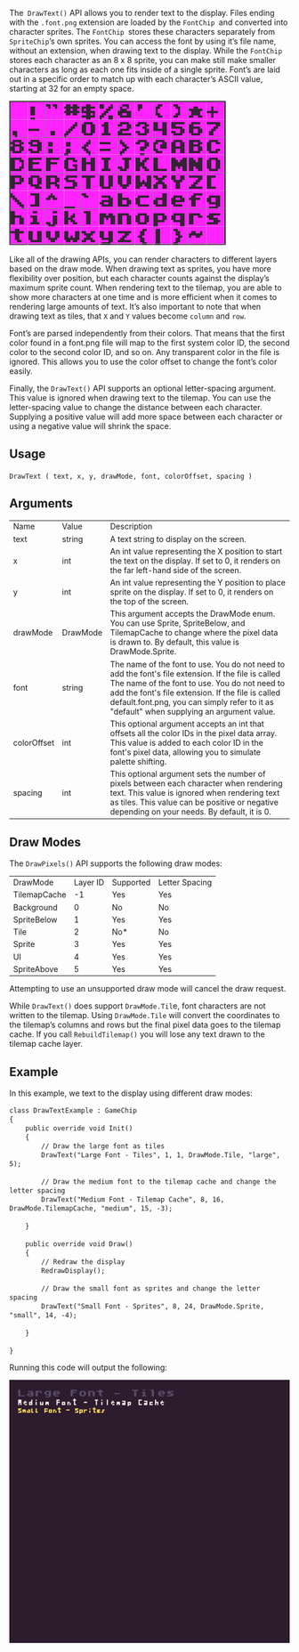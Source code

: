The` DrawText()` API allows you to render text to the display. Files ending with the `.font.png` extension are loaded by the `FontChip `and converted into character sprites. The `FontChip `stores these characters separately from `SpriteChip`’s own sprites. You can access the font by using it’s file name, without an extension, when drawing text to the display. While the `FontChip` stores each character as an 8 x 8 sprite, you can make still make smaller characters as long as each one fits inside of a single sprite. Font’s are laid out in a specific order to match up with each character’s ASCII value, starting at 32 for an empty space.

![image alt text](images/DrawText_image_0.png)

Like all of the drawing APIs, you can render characters to different layers based on the draw mode. When drawing text as sprites, you have more flexibility over position, but each character counts against the display’s maximum sprite count. When rendering text to the tilemap, you are able to show more characters at one time and is more efficient when it comes to rendering large amounts of text. It’s also important to note that when drawing text as tiles, that `X` and `Y` values become `column` and `row`.

Font’s are parsed independently from their colors. That means that the first color found in a font.png file will map to the first system color ID, the second color to the second color ID, and so on. Any transparent color in the file is ignored. This allows you to use the color offset to change the font’s color easily. 

Finally, the `DrawText()` API supports an optional letter-spacing argument. This value is ignored when drawing text to the tilemap. You can use the letter-spacing value to change the distance between each character. Supplying a positive value will add more space between each character or using a negative value will shrink the space.

## Usage

`DrawText ( text, x, y, drawMode, font, colorOffset, spacing )`

## Arguments

<table>
  <tr>
    <td>Name</td>
    <td>Value</td>
    <td>Description</td>
  </tr>
  <tr>
    <td>text</td>
    <td>string</td>
    <td>A text string to display on the screen.</td>
  </tr>
  <tr>
    <td>x</td>
    <td>int</td>
    <td>An int value representing the X position to start the text on the display. If set to 0, it renders on the far left-hand side of the screen.</td>
  </tr>
  <tr>
    <td>y</td>
    <td>int</td>
    <td>An int value representing the Y position to place sprite on the display. If set to 0, it renders on the top of the screen.</td>
  </tr>
  <tr>
    <td>drawMode</td>
    <td>DrawMode</td>
    <td>This argument accepts the DrawMode enum. You can use Sprite, SpriteBelow, and TilemapCache to change where the pixel data is drawn to. By default, this value is DrawMode.Sprite.</td>
  </tr>
  <tr>
    <td>font</td>
    <td>string</td>
    <td>The name of the font to use. You do not need to add the font's file extension. If the file is called The name of the font to use. You do not need to add the font's file extension. If the file is called default.font.png, you can simply refer to it as "default" when supplying an argument value.</td>
  </tr>
  <tr>
    <td>colorOffset</td>
    <td>int</td>
    <td>This optional argument accepts an int that offsets all the color IDs in the pixel data array. This value is added to each color ID in the font's pixel data, allowing you to simulate palette shifting.</td>
  </tr>
  <tr>
    <td>spacing</td>
    <td>int</td>
    <td>This optional argument sets the number of pixels between each character when rendering text. This value is ignored when rendering text as tiles. This value can be positive or negative depending on your needs. By default, it is 0.</td>
  </tr>
</table>


## Draw Modes

The `DrawPixels()` API supports the following draw modes:

<table>
  <tr>
    <td>DrawMode</td>
    <td>Layer ID</td>
    <td>Supported</td>
    <td>Letter Spacing</td>
  </tr>
  <tr>
    <td>TilemapCache</td>
    <td>-1</td>
    <td>Yes</td>
    <td>Yes</td>
  </tr>
  <tr>
    <td>Background</td>
    <td>0</td>
    <td>No</td>
    <td>No</td>
  </tr>
  <tr>
    <td>SpriteBelow</td>
    <td>1</td>
    <td>Yes</td>
    <td>Yes</td>
  </tr>
  <tr>
    <td>Tile</td>
    <td>2</td>
    <td>No*</td>
    <td>No</td>
  </tr>
  <tr>
    <td>Sprite</td>
    <td>3</td>
    <td>Yes</td>
    <td>Yes</td>
  </tr>
  <tr>
    <td>UI</td>
    <td>4</td>
    <td>Yes</td>
    <td>Yes</td>
  </tr>
  <tr>
    <td>SpriteAbove</td>
    <td>5</td>
    <td>Yes</td>
    <td>Yes</td>
  </tr>
</table>


Attempting to use an unsupported draw mode will cancel the draw request.

While `DrawText()` does support `DrawMode.Til`e, font characters are not written to the tilemap. Using `DrawMode.Tile` will convert the coordinates to the tilemap’s columns and rows but the final pixel data goes to the tilemap cache. If you call `RebuildTilemap()` you will lose any text drawn to the tilemap cache layer.

## Example

In this example, we text to the display using different draw modes:

    class DrawTextExample : GameChip
    {
        public override void Init()
        {
            // Draw the large font as tiles
            DrawText("Large Font - Tiles", 1, 1, DrawMode.Tile, "large", 5);

            // Draw the medium font to the tilemap cache and change the letter spacing
            DrawText("Medium Font - Tilemap Cache", 8, 16, DrawMode.TilemapCache, "medium", 15, -3);

        }

        public override void Draw()
        {
            // Redraw the display
            RedrawDisplay();

            // Draw the small font as sprites and change the letter spacing
            DrawText("Small Font - Sprites", 8, 24, DrawMode.Sprite, "small", 14, -4);

        }

    }

Running this code will output the following:

![image alt text](images/DrawTextOutput_image_0.png)


